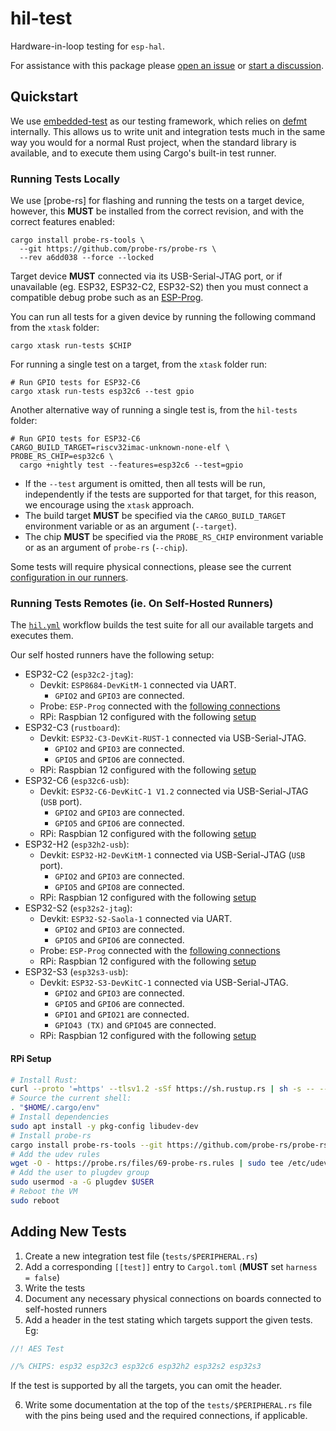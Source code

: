# hil-test

Hardware-in-loop testing for `esp-hal`.

For assistance with this package please [open an issue] or [start a discussion].

[open an issue]: https://github.com/esp-rs/esp-hal/issues/new
[start a discussion]: https://github.com/esp-rs/esp-hal/discussions/new/choose

## Quickstart

We use [embedded-test] as our testing framework, which relies on [defmt] internally. This allows us to write unit and integration tests much in the same way you would for a normal Rust project, when the standard library is available, and to execute them using Cargo's built-in test runner.

[embedded-test]: https://github.com/probe-rs/embedded-test
[defmt]: https://github.com/knurling-rs/defmt

### Running Tests Locally

We use [probe-rs] for flashing and running the tests on a target device, however, this **MUST** be installed from the correct revision, and with the correct features enabled:

```text
cargo install probe-rs-tools \
  --git https://github.com/probe-rs/probe-rs \
  --rev a6dd038 --force --locked
```

Target device **MUST** connected via its USB-Serial-JTAG port, or if unavailable (eg. ESP32, ESP32-C2, ESP32-S2) then you must connect a compatible debug probe such as an [ESP-Prog].

You can run all tests for a given device by running the following command from the `xtask` folder:

```shell
cargo xtask run-tests $CHIP
```

For running a single test on a target, from the `xtask` folder run:

```shell
# Run GPIO tests for ESP32-C6
cargo xtask run-tests esp32c6 --test gpio
```

Another alternative way of running a single test is, from the `hil-tests` folder:
```shell
# Run GPIO tests for ESP32-C6
CARGO_BUILD_TARGET=riscv32imac-unknown-none-elf \
PROBE_RS_CHIP=esp32c6 \
  cargo +nightly test --features=esp32c6 --test=gpio
```
- If the `--test` argument is omitted, then all tests will be run, independently if the tests are supported for that target, for this reason, we encourage using the `xtask` approach.
- The build target **MUST** be specified via the `CARGO_BUILD_TARGET` environment variable or as an argument (`--target`).
- The chip **MUST** be specified via the `PROBE_RS_CHIP` environment variable or as an argument of `probe-rs` (`--chip`).

Some tests will require physical connections, please see the current [configuration in our runners](#running-tests-remotes-ie-on-self-hosted-runners).

[ESP-Prog]: https://docs.espressif.com/projects/esp-dev-kits/en/latest/other/esp-prog/user_guide.html

### Running Tests Remotes (ie. On Self-Hosted Runners)
The [`hil.yml`] workflow builds the test suite for all our available targets and executes them.

Our self hosted runners have the following setup:
- ESP32-C2 (`esp32c2-jtag`):
  - Devkit: `ESP8684-DevKitM-1` connected via UART.
    - `GPIO2` and `GPIO3` are connected.
  - Probe: `ESP-Prog` connected with the [following connections](https://docs.espressif.com/projects/esp-idf/en/stable/esp32c2/api-guides/jtag-debugging/configure-other-jtag.html#configure-hardware)
  - RPi: Raspbian 12 configured with the following [setup](#vm-setup)
- ESP32-C3 (`rustboard`):
  - Devkit: `ESP32-C3-DevKit-RUST-1` connected via USB-Serial-JTAG.
    - `GPIO2` and `GPIO3` are connected.
    - `GPIO5` and `GPIO6` are connected.
  - RPi: Raspbian 12 configured with the following [setup](#vm-setup)
- ESP32-C6 (`esp32c6-usb`):
  - Devkit: `ESP32-C6-DevKitC-1 V1.2` connected via USB-Serial-JTAG (`USB` port).
    - `GPIO2` and `GPIO3` are connected.
    - `GPIO5` and `GPIO6` are connected.
  - RPi: Raspbian 12 configured with the following [setup](#vm-setup)
- ESP32-H2 (`esp32h2-usb`):
  - Devkit: `ESP32-H2-DevKitM-1` connected via USB-Serial-JTAG (`USB` port).
    - `GPIO2` and `GPIO3` are connected.
    - `GPIO5` and `GPIO8` are connected.
  - RPi: Raspbian 12 configured with the following [setup](#vm-setup)
- ESP32-S2 (`esp32s2-jtag`):
  - Devkit: `ESP32-S2-Saola-1` connected via UART.
    - `GPIO2` and `GPIO3` are connected.
    - `GPIO5` and `GPIO6` are connected.
  - Probe: `ESP-Prog` connected with the [following connections](https://docs.espressif.com/projects/esp-idf/en/stable/esp32s2/api-guides/jtag-debugging/configure-other-jtag.html#configure-hardware)
  - RPi: Raspbian 12 configured with the following [setup](#vm-setup)
- ESP32-S3 (`esp32s3-usb`):
  - Devkit: `ESP32-S3-DevKitC-1` connected via USB-Serial-JTAG.
    - `GPIO2` and `GPIO3` are connected.
    - `GPIO5` and `GPIO6` are connected.
    - `GPIO1` and `GPIO21` are connected.
    - `GPIO43 (TX)` and `GPIO45` are connected.
  - RPi: Raspbian 12 configured with the following [setup](#vm-setup)

[`hil.yml`]: https://github.com/esp-rs/esp-hal/blob/main/.github/workflows/hil.yml

#### RPi Setup
```bash
# Install Rust:
curl --proto '=https' --tlsv1.2 -sSf https://sh.rustup.rs | sh -s -- --default-toolchain stable -y --profile minimal
# Source the current shell:
. "$HOME/.cargo/env"
# Install dependencies
sudo apt install -y pkg-config libudev-dev
# Install probe-rs
cargo install probe-rs-tools --git https://github.com/probe-rs/probe-rs --rev a6dd038 --force
# Add the udev rules
wget -O - https://probe.rs/files/69-probe-rs.rules | sudo tee /etc/udev/rules.d/69-probe-rs.rules > /dev/null
# Add the user to plugdev group
sudo usermod -a -G plugdev $USER
# Reboot the VM
sudo reboot
```

## Adding New Tests

1. Create a new integration test file (`tests/$PERIPHERAL.rs`)
2. Add a corresponding `[[test]]` entry to `Cargol.toml` (**MUST** set `harness = false`)
3. Write the tests
4. Document any necessary physical connections on boards connected to self-hosted runners
5. Add a header in the test stating which targets support the given tests. Eg:
```rust
//! AES Test

//% CHIPS: esp32 esp32c3 esp32c6 esp32h2 esp32s2 esp32s3
```
If the test is supported by all the targets, you can omit the header.

6. Write some documentation at the top of the `tests/$PERIPHERAL.rs` file with the pins being used and the required connections, if applicable.
